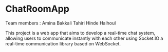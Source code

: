 # ChatRoomApp

Team members :
Amina Bakkali Tahiri
Hinde Halhoul

This project is a web app that aims to develop a real-time chat system, 
allowing users to communicate instantly with each other using Socket.IO a real-time communication library based on WebSocket.
